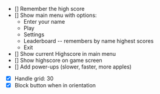 - [] Remember the high score
- [] Show main menu with options:
    - Enter your name
    - Play
    - Settings
    - Leaderboard -- remembers by name highest scores
    - Exit
- [] Show current Highscore in main menu
- [] Show highscore on game screen
- [] Add power-ups (slower, faster, more apples)
- [x] Handle grid: 30
- [x] Block button when in orientation
